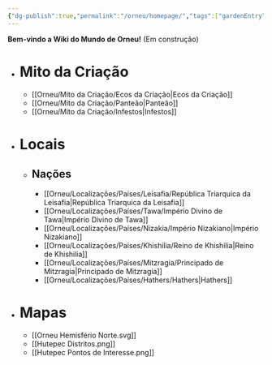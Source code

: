 ```yaml
---
{"dg-publish":true,"permalink":"/orneu/homepage/","tags":["gardenEntry"]}
---
```



 **Bem-vindo a Wiki do Mundo de Orneu!** (Em construção)

- # Mito da Criação
    - [[Orneu/Mito da Criação/Ecos da Criação\|Ecos da Criação]]
    - [[Orneu/Mito da Criação/Panteão\|Panteão]]
    - [[Orneu/Mito da Criação/Infestos\|Infestos]]
- # Locais
	- ## Nações
		- [[Orneu/Localizações/Países/Leisafia/República Triarquica da Leisafia\|República Triarquica da Leisafia]]
		- [[Orneu/Localizações/Países/Tawa/Império Divino de Tawa\|Império Divino de Tawa]]
		- [[Orneu/Localizações/Países/Nizakia/Império Nizakiano\|Império Nizakiano]]
		- [[Orneu/Localizações/Países/Khishilia/Reino de Khishilia\|Reino de Khishilia]]
		- [[Orneu/Localizações/Países/Mitzragia/Principado de Mitzragia\|Principado de Mitzragia]]
		- [[Orneu/Localizações/Países/Hathers/Hathers\|Hathers]]
- # Mapas
	- [[Orneu Hemisfério Norte.svg]]
	- [[Hutepec Distritos.png]]
	- [[Hutepec Pontos de Interesse.png]]